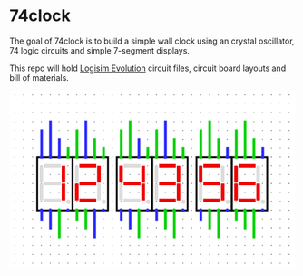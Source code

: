 # 74clock

The goal of 74clock is to build a simple wall clock using an crystal oscillator, 74 logic circuits and simple 7-segment displays.

This repo will hold [Logisim Evolution](https://github.com/logisim-evolution/logisim-evolution/) circuit files, circuit board layouts and bill of materials.

![Clock face](clock-face.png "74 logic clock")
